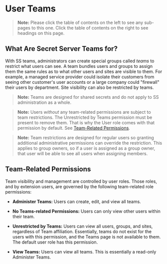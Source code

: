 [title]: # (User Teams)
[tags]: # (Teams)
[priority]: # (1000)

# User Teams

> **Note:** Please click the table of contents on the left to see any sub-pages to this one. Click the table of contents on the right to see headings on this page.

## What Are Secret Server Teams for?

With SS teams, administrators can create special groups called _teams_ to restrict what users can see. A team bundles users and groups to assign them the same rules as to what other users and sites are visible to them. For example, a managed service provider could isolate their customers from seeing other customer's user accounts or a large company could "firewall" their users by department. Site visibility can also be restricted by teams.

> **Note:** Teams are designed for shared secrets and do not apply to SS administration as a whole.

> **Note:** Users *without* any team-related permissions are subject to team restrictions. The Unrestricted by Teams permission must be present to remove them. That is why the User role comes with that permission by default.  See [Team-Related Permissions](#team-related-permissions).

> **Note:** Team restrictions are designed for regular users so granting additional  administrative permissions can override the restriction. This applies to group owners, so if a user is assigned as a group owner, that user will be able to see all users when assigning members.

## Team-Related Permissions

Team visibility and management are controlled by user roles. Those roles, and by extension users, are governed by the following team-related role permissions:

- **Administer Teams:** Users can create, edit, and view all teams.

- **No Teams-related Permissions:** Users can only view other users within their team.

- **Unrestricted by Teams:** Users can view all users, groups, and sites, regardless of Team affiliation. Essentially, teams do not exist for the users with this permission, and the Teams page is not available to them. The default user role has this permission.

- **View Teams:** Users can view all teams. This is essentially a read-only Administer Teams.
